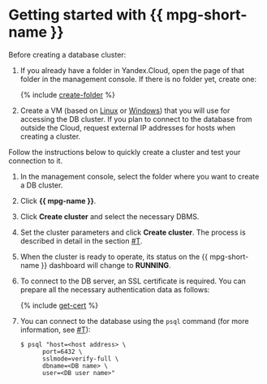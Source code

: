 # Getting started with {{ mpg-short-name }}

Before creating a database cluster:

1. If you already have a folder in Yandex.Cloud, open the page of that folder in the management console. If there is no folder yet, create one:

    {% include [create-folder](../_includes/create-folder.md) %}

2. Create a VM (based on [Linux](../compute/quickstart/quick-create-linux.md) or [Windows](../compute/quickstart/quick-create-windows.md)) that you will use for accessing the DB cluster. If you plan to connect to the database from outside the Cloud, request external IP addresses for hosts when creating a cluster.

Follow the instructions below to quickly create a cluster and test your connection to it.

1. In the management console, select the folder where you want to create a DB cluster.

1. Click **{{ mpg-name }}**.

2. Click **Create cluster** and select the necessary DBMS.

3. Set the cluster parameters and click **Create cluster**. The process is described in detail in the section [#T](operations/cluster-create.md).

4. When the cluster is ready to operate, its status on the {{ mpg-short-name }} dashboard will change to **RUNNING**.

5. To connect to the DB server, an SSL certificate is required. You can prepare all the necessary authentication data as follows:

    {% include [get-cert](../_includes/mdb/get-cert.md) %}

6. You can connect to the database using the `psql` command (for more information, see [#T](operations/connect.md)):

    ```
    $ psql "host=<host address> \
          port=6432 \
          sslmode=verify-full \
          dbname=<DB name> \
          user=<DB user name>"
    ```

